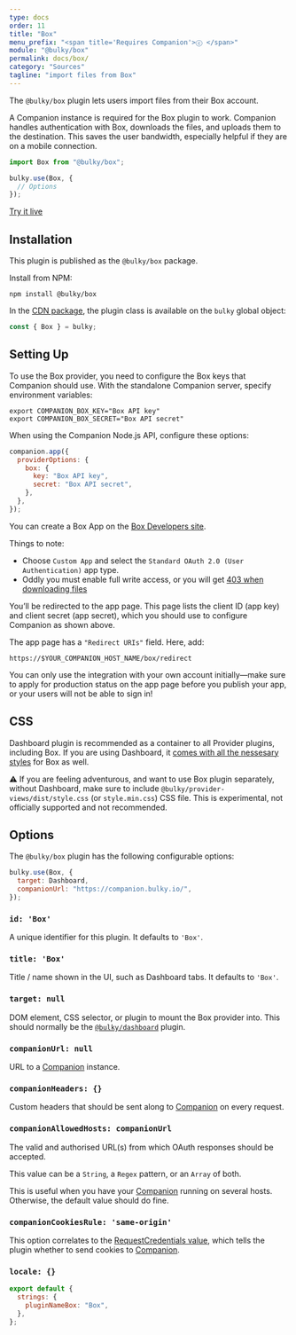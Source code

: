 ```yaml
---
type: docs
order: 11
title: "Box"
menu_prefix: "<span title='Requires Companion'>ⓒ </span>"
module: "@bulky/box"
permalink: docs/box/
category: "Sources"
tagline: "import files from Box"
---
```


The `@bulky/box` plugin lets users import files from their Box account.

A Companion instance is required for the Box plugin to work. Companion handles authentication with Box, downloads the files, and uploads them to the destination. This saves the user bandwidth, especially helpful if they are on a mobile connection.

```js
import Box from "@bulky/box";

bulky.use(Box, {
  // Options
});
```

<a class="TryButton" href="/examples/dashboard/">Try it live</a>

## Installation

This plugin is published as the `@bulky/box` package.

Install from NPM:

```shell
npm install @bulky/box
```

In the [CDN package](/docs/#With-a-script-tag), the plugin class is available on the `bulky` global object:

```js
const { Box } = bulky;
```

## Setting Up

To use the Box provider, you need to configure the Box keys that Companion should use. With the standalone Companion server, specify environment variables:

```shell
export COMPANION_BOX_KEY="Box API key"
export COMPANION_BOX_SECRET="Box API secret"
```

When using the Companion Node.js API, configure these options:

```js
companion.app({
  providerOptions: {
    box: {
      key: "Box API key",
      secret: "Box API secret",
    },
  },
});
```

You can create a Box App on the [Box Developers site](https://app.box.com/developers/console).

Things to note:

- Choose `Custom App` and select the `Standard OAuth 2.0 (User Authentication)` app type.
- Oddly you must enable full write access, or you will get [403 when downloading files](https://support.box.com/hc/en-us/community/posts/360049195613-403-error-while-file-download-API-Call)

You’ll be redirected to the app page. This page lists the client ID (app key) and client secret (app secret), which you should use to configure Companion as shown above.

The app page has a `"Redirect URIs"` field. Here, add:

    https://$YOUR_COMPANION_HOST_NAME/box/redirect

You can only use the integration with your own account initially—make sure to apply for production status on the app page before you publish your app, or your users will not be able to sign in!

## CSS

Dashboard plugin is recommended as a container to all Provider plugins, including Box. If you are using Dashboard, it [comes with all the nessesary styles](/docs/dashboard/#CSS) for Box as well.

⚠️ If you are feeling adventurous, and want to use Box plugin separately, without Dashboard, make sure to include `@bulky/provider-views/dist/style.css` (or `style.min.css`) CSS file. This is experimental, not officially supported and not recommended.

## Options

The `@bulky/box` plugin has the following configurable options:

```js
bulky.use(Box, {
  target: Dashboard,
  companionUrl: "https://companion.bulky.io/",
});
```

### `id: 'Box'`

A unique identifier for this plugin. It defaults to `'Box'`.

### `title: 'Box'`

Title / name shown in the UI, such as Dashboard tabs. It defaults to `'Box'`.

### `target: null`

DOM element, CSS selector, or plugin to mount the Box provider into. This should normally be the [`@bulky/dashboard`](/docs/dashboard) plugin.

### `companionUrl: null`

URL to a [Companion](/docs/companion) instance.

### `companionHeaders: {}`

Custom headers that should be sent along to [Companion](/docs/companion) on every request.

### `companionAllowedHosts: companionUrl`

The valid and authorised URL(s) from which OAuth responses should be accepted.

This value can be a `String`, a `Regex` pattern, or an `Array` of both.

This is useful when you have your [Companion](/docs/companion) running on several hosts. Otherwise, the default value should do fine.

### `companionCookiesRule: 'same-origin'`

This option correlates to the [RequestCredentials value](https://developer.mozilla.org/en-US/docs/Web/API/Request/credentials), which tells the plugin whether to send cookies to [Companion](/docs/companion).

### `locale: {}`

```js
export default {
  strings: {
    pluginNameBox: "Box",
  },
};
```
